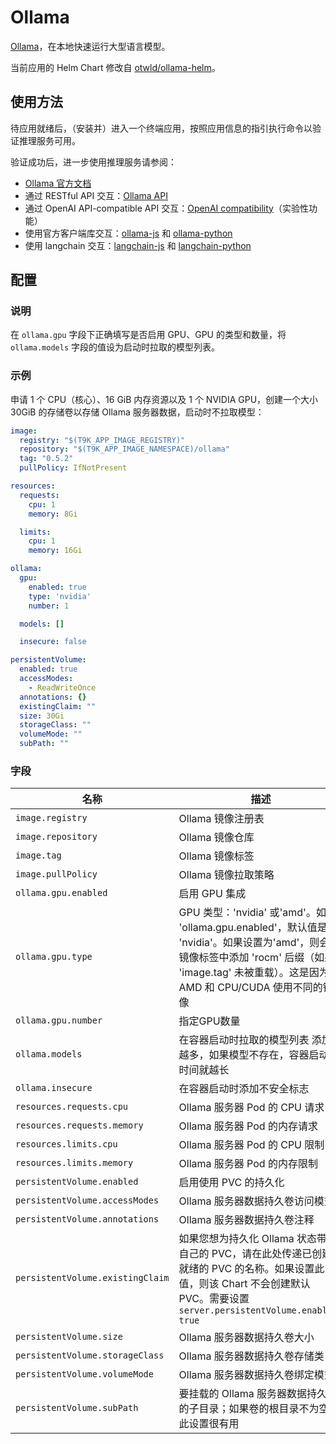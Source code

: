 # Ollama

[Ollama](https://ollama.ai/)，在本地快速运行大型语言模型。

当前应用的 Helm Chart 修改自 [otwld/ollama-helm](https://github.com/otwld/ollama-helm)。

## 使用方法

待应用就绪后，（安装并）进入一个终端应用，按照应用信息的指引执行命令以验证推理服务可用。

验证成功后，进一步使用推理服务请参阅：

* [Ollama 官方文档](https://github.com/ollama/ollama/tree/main/docs)
* 通过 RESTful API 交互：[Ollama API](https://github.com/ollama/ollama/blob/main/docs/api.md)
* 通过 OpenAI API-compatible API 交互：[OpenAI compatibility](https://github.com/ollama/ollama/blob/main/docs/openai.md)（实验性功能）
* 使用官方客户端库交互：[ollama-js](https://github.com/ollama/ollama-js#custom-client) 和 [ollama-python](https://github.com/ollama/ollama-python#custom-client)
* 使用 langchain 交互：[langchain-js](https://github.com/ollama/ollama/blob/main/docs/tutorials/langchainjs.md) 和 [langchain-python](https://github.com/ollama/ollama/blob/main/docs/tutorials/langchainpy.md)

## 配置

### 说明

在 `ollama.gpu` 字段下正确填写是否启用 GPU、GPU 的类型和数量，将 `ollama.models` 字段的值设为启动时拉取的模型列表。

### 示例

申请 1 个 CPU（核心）、16 GiB 内存资源以及 1 个 NVIDIA GPU，创建一个大小 30GiB 的存储卷以存储 Ollama 服务器数据，启动时不拉取模型：

```yaml
image:
  registry: "$(T9K_APP_IMAGE_REGISTRY)"
  repository: "$(T9K_APP_IMAGE_NAMESPACE)/ollama"
  tag: "0.5.2"
  pullPolicy: IfNotPresent

resources:
  requests:
    cpu: 1
    memory: 8Gi

  limits:
    cpu: 1
    memory: 16Gi

ollama:
  gpu:
    enabled: true
    type: 'nvidia'
    number: 1

  models: []

  insecure: false

persistentVolume:
  enabled: true
  accessModes:
    - ReadWriteOnce
  annotations: {}
  existingClaim: ""
  size: 30Gi
  storageClass: ""
  volumeMode: ""
  subPath: ""
```

### 字段

| 名称                             | 描述                                                                                                                                                                                              | 值                                  |
| -------------------------------- | ------------------------------------------------------------------------------------------------------------------------------------------------------------------------------------------------- | ----------------------------------- |
| `image.registry`                 | Ollama 镜像注册表                                                                                                                                                                                 | `$(T9K_APP_IMAGE_REGISTRY)`         |
| `image.repository`               | Ollama 镜像仓库                                                                                                                                                                                   | `$(T9K_APP_IMAGE_NAMESPACE)/ollama` |
| `image.tag`                      | Ollama 镜像标签                                                                                                                                                                                   | `0.5.2`                             |
| `image.pullPolicy`               | Ollama 镜像拉取策略                                                                                                                                                                               | `IfNotPresent`                      |
| `ollama.gpu.enabled`             | 启用 GPU 集成                                                                                                                                                                                     | `false`                             |
| `ollama.gpu.type`                | GPU 类型：'nvidia' 或'amd'。如果 'ollama.gpu.enabled'，默认值是 'nvidia'。如果设置为'amd'，则会在镜像标签中添加 'rocm' 后缀（如果 'image.tag' 未被重载）。这是因为 AMD 和 CPU/CUDA 使用不同的镜像 | `"nvidia"`                          |
| `ollama.gpu.number`              | 指定GPU数量                                                                                                                                                                                       | `1`                                 |
| `ollama.models`                  | 在容器启动时拉取的模型列表 添加的越多，如果模型不存在，容器启动的时间就越长                                                                                                                       | `[]`                                |
| `ollama.insecure`                | 在容器启动时添加不安全标志                                                                                                                                                                        | `false`                             |
| `resources.requests.cpu`         | Ollama 服务器 Pod 的 CPU 请求                                                                                                                                                                     | `"8"`                               |
| `resources.requests.memory`      | Ollama 服务器 Pod 的内存请求                                                                                                                                                                      | `"8Gi"`                             |
| `resources.limits.cpu`           | Ollama 服务器 Pod 的 CPU 限制                                                                                                                                                                     | `"16"`                              |
| `resources.limits.memory`        | Ollama 服务器 Pod 的内存限制                                                                                                                                                                      | `"16Gi"`                            |
| `persistentVolume.enabled`       | 启用使用 PVC 的持久化                                                                                                                                                                             | `false`                             |
| `persistentVolume.accessModes`   | Ollama 服务器数据持久卷访问模式                                                                                                                                                                   | `["ReadWriteOnce"]`                 |
| `persistentVolume.annotations`   | Ollama 服务器数据持久卷注释                                                                                                                                                                       | `{}`                                |
| `persistentVolume.existingClaim` | 如果您想为持久化 Ollama 状态带上自己的 PVC，请在此处传递已创建和就绪的 PVC 的名称。如果设置此值，则该 Chart 不会创建默认 PVC。需要设置 `server.persistentVolume.enabled: true`                    | `""`                                |
| `persistentVolume.size`          | Ollama 服务器数据持久卷大小                                                                                                                                                                       | `"30Gi"`                            |
| `persistentVolume.storageClass`  | Ollama 服务器数据持久卷存储类                                                                                                                                                                     | `""`                                |
| `persistentVolume.volumeMode`    | Ollama 服务器数据持久卷绑定模式                                                                                                                                                                   | `""`                                |
| `persistentVolume.subPath`       | 要挂载的 Ollama 服务器数据持久卷的子目录；如果卷的根目录不为空，此设置很有用                                                                                                                      | `""`                                |
